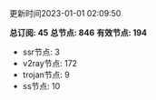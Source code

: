 更新时间2023-01-01 02:09:50

**总订阅: 45**
**总节点: 846**
**有效节点: 194**
- ssr节点: 3
- v2ray节点: 172
- trojan节点: 9
- ss节点: 10
